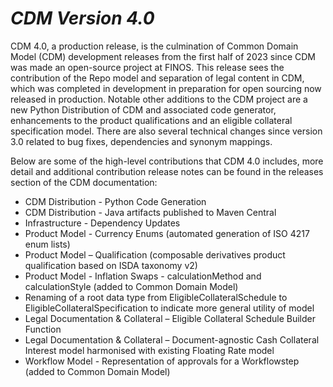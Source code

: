 # *CDM Version 4.0*

CDM 4.0, a production release, is the culmination of Common Domain Model (CDM) development releases from the first half of 2023 since CDM was made an open-source project at FINOS. This release sees the contribution of the Repo model and separation of legal content in CDM, which was completed in development in preparation for open sourcing now released in production. Notable other additions to the CDM project are a new Python Distribution of CDM and associated code generator, enhancements to the product qualifications and an eligible collateral specification model. There are also several technical changes since version 3.0 related to bug fixes, dependencies and synonym mappings.

Below are some of the high-level contributions that CDM 4.0 includes, more detail and additional contribution release notes can be found in the releases section of the CDM documentation:
 - CDM Distribution - Python Code Generation
 - CDM Distribution - Java artifacts published to Maven Central
 - Infrastructure - Dependency Updates   
 - Product Model - Currency Enums (automated generation of ISO 4217 enum lists)
 - Product Model – Qualification (composable derivatives product qualification based on ISDA taxonomy v2)
 - Product Model - Inflation Swaps - calculationMethod and calculationStyle  (added to Common Domain Model)
 - Renaming of a root data type from EligibleCollateralSchedule to EligibleCollateralSpecification to indicate more general utility of model
 - Legal Documentation & Collateral – Eligible Collateral Schedule Builder Function
 - Legal Documentation & Collateral – Document-agnostic Cash Collateral Interest model harmonised with existing Floating Rate model
 - Workflow Model - Representation of approvals for a Workflowstep  (added to Common Domain Model)
